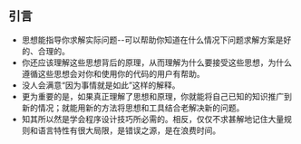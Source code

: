 ## 引言
- 思想能指导你求解实际问题--可以帮助你知道在什么情况下问题求解方案是好的、合理的。
- 你还应该理解这些思想背后的原理，从而理解为什么要接受这些思想，为什么遵循这些思想会对你和使用你的代码的用户有帮助。
- 没人会满意“因为事情就是如此”这样的解释。
- 更为重要的是，如果真正理解了思想和原理，你就能将自己已知的知识推广到新的情况；就能用新的方法将思想和工具结合老解决新的问题。
- 知其所以然是学会程序设计技巧所必需的。相反，仅仅不求甚解地记住大量规则和语言特性有很大局限，是错误之源，是在浪费时间。